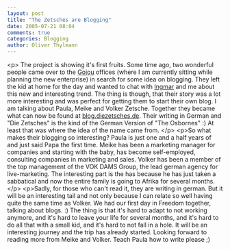 ```yaml
---
layout: post
title: "The Zetsches are Blogging"
date: 2005-07-21 08:04
comments: true
categories: Blogging
author: Oliver Thylmann
---
```



&lt;p&gt;
The project is showing it's first fruits. Some time ago, two wonderful people came over to the [Gojou](http://www.gojou.com/) offices (where I am currently sitting while planning the new enterprise) in search for some idea on blogging. They left the kid at home for the day and wanted to chat with [Ingmar](http://bornholz.typepad.com/) and me about this new and interesting trend. The thing is though, that their story was a lot more interesting and was perfect for getting them to start their own blog. I am talking about Paula, Meike and Volker Zetsche. Together they became what can now be found at [blog.diezetsches.de](http://blog.diezetsches.de/). Their writing in German and &quot;Die Zetsches&quot; is the kind of the German Version of &quot;The Osbornes&quot; :) At least that was where the idea of the name came from.
&lt;/p&gt;
&lt;p&gt;So what makes their blogging so interesting? Paula is just one and a half years of and just said Papa the first time. Meike has been a marketing manager for companies and starting with the baby, has become self-employed, consulting companies in marketing and sales. Volker has been a member of the top management of the VOK DAMS Group, the lead german agency for live-marketing. The interesting part is the has because he has just taken a sabbatical and now the entire family is going to Afrika for several months.&lt;/p&gt;
&lt;p&gt;Sadly, for those who can't read it, they are writing in german. But it will be an interesting tail and not only because I can relate so well having quite the same time as Volker. We had our first day in Freedom together, talking about blogs. :) The thing is that it's hard to adapt to not working anymore, and it's hard to leave your life for several months, and it's hard to do all that with a small kid, and it's hard to not fall in a hole. It will  be an interesting journey and the trip has already started. Looking forward to reading more from Meike and Volker. Teach Paula how to write please ;)

